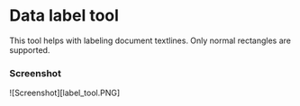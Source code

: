 # Data label tool

This tool helps with labeling document textlines. Only normal rectangles are supported.

### Screenshot

![Screenshot][label_tool.PNG]
